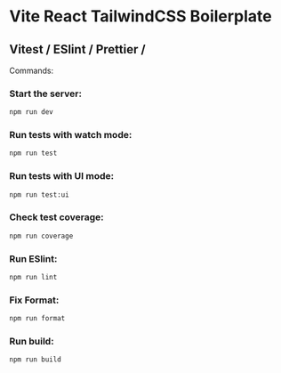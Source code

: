 # Vite React TailwindCSS Boilerplate

## Vitest / ESlint / Prettier /

Commands:
### Start the server:
```bash
npm run dev
```
### Run tests with watch mode:
```bash
npm run test
```
### Run tests with UI mode:
```bash
npm run test:ui
```
### Check test coverage:
```bash
npm run coverage
```
### Run ESlint:
```bash
npm run lint
```
### Fix Format:
```bash
npm run format
```

### Run build:
```bash
npm run build
```
